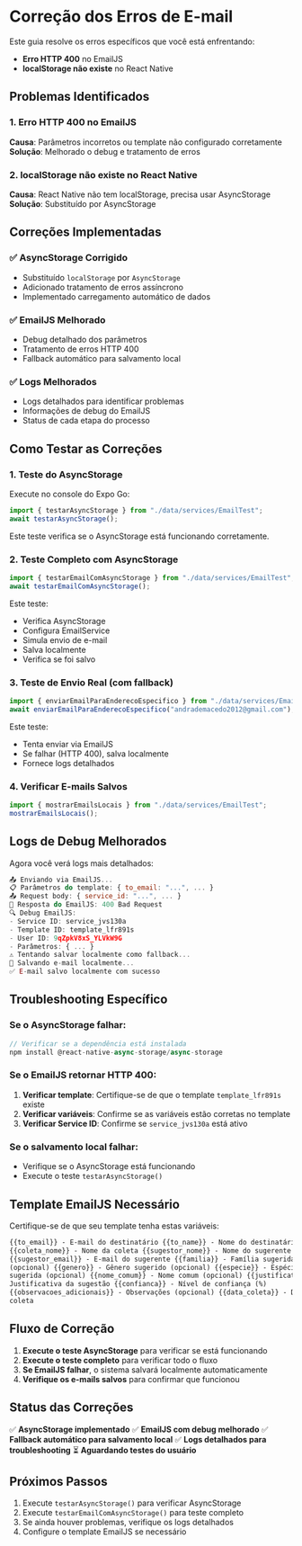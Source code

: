 # Correção dos Erros de E-mail

Este guia resolve os erros específicos que você está enfrentando:

- **Erro HTTP 400** no EmailJS
- **localStorage não existe** no React Native

## Problemas Identificados

### 1. Erro HTTP 400 no EmailJS

**Causa**: Parâmetros incorretos ou template não configurado corretamente
**Solução**: Melhorado o debug e tratamento de erros

### 2. localStorage não existe no React Native

**Causa**: React Native não tem localStorage, precisa usar AsyncStorage
**Solução**: Substituído por AsyncStorage

## Correções Implementadas

### ✅ AsyncStorage Corrigido

- Substituído `localStorage` por `AsyncStorage`
- Adicionado tratamento de erros assíncrono
- Implementado carregamento automático de dados

### ✅ EmailJS Melhorado

- Debug detalhado dos parâmetros
- Tratamento de erros HTTP 400
- Fallback automático para salvamento local

### ✅ Logs Melhorados

- Logs detalhados para identificar problemas
- Informações de debug do EmailJS
- Status de cada etapa do processo

## Como Testar as Correções

### 1. Teste do AsyncStorage

Execute no console do Expo Go:

```javascript
import { testarAsyncStorage } from "./data/services/EmailTest";
await testarAsyncStorage();
```

Este teste verifica se o AsyncStorage está funcionando corretamente.

### 2. Teste Completo com AsyncStorage

```javascript
import { testarEmailComAsyncStorage } from "./data/services/EmailTest";
await testarEmailComAsyncStorage();
```

Este teste:

- Verifica AsyncStorage
- Configura EmailService
- Simula envio de e-mail
- Salva localmente
- Verifica se foi salvo

### 3. Teste de Envio Real (com fallback)

```javascript
import { enviarEmailParaEnderecoEspecifico } from "./data/services/EmailTest";
await enviarEmailParaEnderecoEspecifico("andrademacedo2012@gmail.com");
```

Este teste:

- Tenta enviar via EmailJS
- Se falhar (HTTP 400), salva localmente
- Fornece logs detalhados

### 4. Verificar E-mails Salvos

```javascript
import { mostrarEmailsLocais } from "./data/services/EmailTest";
mostrarEmailsLocais();
```

## Logs de Debug Melhorados

Agora você verá logs mais detalhados:

```javascript
📤 Enviando via EmailJS...
📋 Parâmetros do template: { to_email: "...", ... }
📤 Request body: { service_id: "...", ... }
📡 Resposta do EmailJS: 400 Bad Request
🔍 Debug EmailJS:
- Service ID: service_jvs130a
- Template ID: template_lfr891s
- User ID: 9qZpkV8xS_YLVkW9G
- Parâmetros: { ... }
⚠️ Tentando salvar localmente como fallback...
💾 Salvando e-mail localmente...
✅ E-mail salvo localmente com sucesso
```

## Troubleshooting Específico

### Se o AsyncStorage falhar:

```javascript
// Verificar se a dependência está instalada
npm install @react-native-async-storage/async-storage
```

### Se o EmailJS retornar HTTP 400:

1. **Verificar template**: Certifique-se de que o template `template_lfr891s` existe
2. **Verificar variáveis**: Confirme se as variáveis estão corretas no template
3. **Verificar Service ID**: Confirme se `service_jvs130a` está ativo

### Se o salvamento local falhar:

- Verifique se o AsyncStorage está funcionando
- Execute o teste `testarAsyncStorage()`

## Template EmailJS Necessário

Certifique-se de que seu template tenha estas variáveis:

```html
{{to_email}} - E-mail do destinatário {{to_name}} - Nome do destinatário
{{coleta_nome}} - Nome da coleta {{sugestor_nome}} - Nome do sugerente
{{sugestor_email}} - E-mail do sugerente {{familia}} - Família sugerida
(opcional) {{genero}} - Gênero sugerido (opcional) {{especie}} - Espécie
sugerida (opcional) {{nome_comum}} - Nome comum (opcional) {{justificativa}} -
Justificativa da sugestão {{confianca}} - Nível de confiança (%)
{{observacoes_adicionais}} - Observações (opcional) {{data_coleta}} - Data da
coleta
```

## Fluxo de Correção

1. **Execute o teste AsyncStorage** para verificar se está funcionando
2. **Execute o teste completo** para verificar todo o fluxo
3. **Se EmailJS falhar**, o sistema salvará localmente automaticamente
4. **Verifique os e-mails salvos** para confirmar que funcionou

## Status das Correções

✅ **AsyncStorage implementado**
✅ **EmailJS com debug melhorado**
✅ **Fallback automático para salvamento local**
✅ **Logs detalhados para troubleshooting**
⏳ **Aguardando testes do usuário**

## Próximos Passos

1. Execute `testarAsyncStorage()` para verificar AsyncStorage
2. Execute `testarEmailComAsyncStorage()` para teste completo
3. Se ainda houver problemas, verifique os logs detalhados
4. Configure o template EmailJS se necessário
